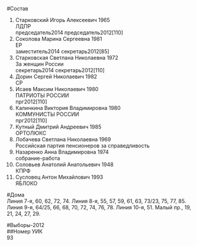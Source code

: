 #Состав  
1. Старковский Игорь Алексеевич 1965  
    ЛДПР  
    председатель2014 председатель2012[110]  
2. Соколова Марина Сергеевна 1981  
    ЕР  
    заместитель2014 секретарь2012[85]  
3. Старковская Светлана Николаевна 1972  
    За женщин России  
    секретарь2014 секретарь2012[110]  
4. Дорин Сергей Николаевич 1982  
    СР  
5. Исаев Максим Николаевич 1980  
    ПАТРИОТЫ РОССИИ  
    прг2012[110]  
6. Калинкина Виктория Владимировна 1980  
    КОММУНИСТЫ РОССИИ  
    прг2012[110]  
7. Кутный Дмитрий Андреевич 1985  
    ОРТОЛЮКС  
8. Лобачева Светлана Николаевна 1969  
    Российская партия пенсионеров за справедливость  
9. Назаренко Анна Владимировна 1974  
    собрание-работа  
10. Соловьев Анатолий Анатольевич 1948  
    КПРФ  
11. Сусловец Антон Михайлович 1993  
    ЯБЛОКО  
  
#Дома  
Линия  7-я,     60, 62, 72, 74. Линия  8-я,     55, 57, 59, 61, 63, 73/23, 75, 77, 85. Линия  9-я,     64/25, 66, 68, 70, 72, 74, 76, 78. Линия 10-я,   51. Малый пр.,     19, 21, 24, 27, 29.  
  
#Выборы-2012  
##Номер УИК  
93  
